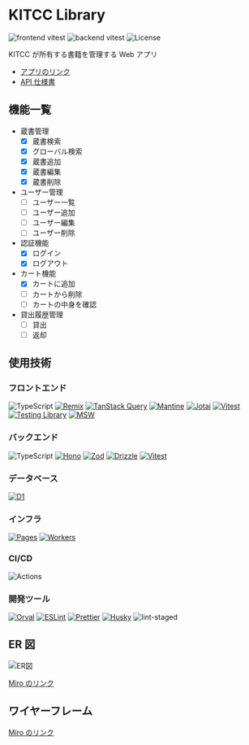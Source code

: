 # KITCC Library

![frontend vitest](https://github.com/kitcc-org/kitcc-library/actions/workflows/frontend_vitest.yml/badge.svg)
![backend vitest](https://github.com/kitcc-org/kitcc-library/actions/workflows/backend_vitest.yml/badge.svg)
![License](https://img.shields.io/badge/license-MIT-yellow)

KITCC が所有する書籍を管理する Web アプリ

- [アプリのリンク](https://kitcc-library-web.pages.dev/)
- [API 仕様書](https://kitcc-library-api-doc.pages.dev/)

## 機能一覧

- 蔵書管理
  - [x] 蔵書検索
  - [x] グローバル検索
  - [x] 蔵書追加
  - [x] 蔵書編集
  - [x] 蔵書削除
- ユーザー管理
  - [ ] ユーザー一覧
  - [ ] ユーザー追加
  - [ ] ユーザー編集
  - [ ] ユーザー削除
- 認証機能
  - [x] ログイン
  - [x] ログアウト
- カート機能
  - [x] カートに追加
  - [ ] カートから削除
  - [ ] カートの中身を確認
- 貸出履歴管理
  - [ ] 貸出
  - [ ] 返却

## 使用技術

### フロントエンド

![TypeScript](https://img.shields.io/badge/TypeScript-%233178C6?style=for-the-badge&logo=typescript&logoColor=white)
[![Remix](https://img.shields.io/badge/Remix-%23000000?style=for-the-badge&logo=remix&logoColor=white)][Remix]
[![TanStack Query](https://img.shields.io/badge/TanStack_Query-%23FF4154?style=for-the-badge&logo=reactquery&logoColor=white)][TSQ]
[![Mantine](https://img.shields.io/badge/Mantine-%23339AF0?style=for-the-badge&logo=mantine&logoColor=white)][Mantine]
[![Jotai](https://img.shields.io/badge/Jotai-%23000000?style=for-the-badge&logo=ghostery&logoColor=white)][Jotai]
[![Vitest](https://img.shields.io/badge/Vitest-%236E9F18?style=for-the-badge&logo=vitest&logoColor=white)][Vitest]
[![Testing Library](https://img.shields.io/badge/Testing_Library-%23E33332?style=for-the-badge&logo=testinglibrary&logoColor=white)][RTL]
[![MSW](https://img.shields.io/badge/MSW-%23FF6A33?style=for-the-badge&logo=mockserviceworker&logoColor=white)][MSW]

### バックエンド

![TypeScript](https://img.shields.io/badge/TypeScript-%233178C6?style=for-the-badge&logo=typescript&logoColor=white)
[![Hono](https://img.shields.io/badge/Hono-%23FF6A33?style=for-the-badge&logo=hono&logoColor=white)][Hono]
[![Zod](https://img.shields.io/badge/zod-%233E67B1?style=for-the-badge&logo=zod&logoColor=white)][Zod]
[![Drizzle](https://img.shields.io/badge/Drizzle_ORM-%23C5F74F?style=for-the-badge&logo=drizzle&logoColor=black)][Drizzle]
[![Vitest](https://img.shields.io/badge/Vitest-%236E9F18?style=for-the-badge&logo=vitest&logoColor=white)][Vitest]

### データベース

[![D1](https://img.shields.io/badge/Cloudflare_D1-%23F38020?style=for-the-badge&logo=cloudflare&logoColor=white)][D1]

### インフラ

[![Pages](https://img.shields.io/badge/Cloudflare_Pages-%23F38020?style=for-the-badge&logo=cloudflarepages&logoColor=white)][Pages]
[![Workers](https://img.shields.io/badge/Cloudflare_Workers-%23F38020?style=for-the-badge&logo=cloudflareworkers&logoColor=white)][Workers]

### CI/CD

![Actions](https://img.shields.io/badge/GitHub_Actions-%232088FF?style=for-the-badge&logo=githubactions&logoColor=white)

### 開発ツール

[![Orval](https://img.shields.io/badge/Orval-%23683BC1?style=for-the-badge)][Orval]
[![ESLint](https://img.shields.io/badge/ESLint-%234B32C3?style=for-the-badge&logo=eslint&logoColor=white)][ESLint]
[![Prettier](https://img.shields.io/badge/Prettier-%23F7B93E?style=for-the-badge&logo=prettier&logoColor=black)][Prettier]
[![Husky](https://img.shields.io/badge/Husky-black?style=for-the-badge)][Husky]
![lint-staged](https://img.shields.io/badge/lint--staged-%23684730?style=for-the-badge)

## ER 図

![ER図](https://github.com/user-attachments/assets/6b9cc0ed-4be6-43d3-9b81-179ae72b0acd)

[Miro のリンク](https://miro.com/app/board/uXjVKhyZcq4=/?share_link_id=764975652044)

## ワイヤーフレーム

[Miro のリンク](https://miro.com/app/board/uXjVKhyZcq4=/?share_link_id=764975652044)

[ESLint]: https://eslint.org/
[D1]: https://developers.cloudflare.com/d1/
[Drizzle]: https://orm.drizzle.team/
[Hono]: https://hono.dev/
[Husky]: https://typicode.github.io/husky/
[Jotai]: https://jotai.org/
[Mantine]: https://mantine.dev/
[MSW]: https://mswjs.io/
[Orval]: https://orval.dev/
[Pages]: https://developers.cloudflare.com/pages/
[Prettier]: https://prettier.io/
[RTL]: https://testing-library.com/docs/react-testing-library/intro/
[Remix]: https://remix.run/
[TSQ]: https://tanstack.com/query/latest
[Vitest]: https://vitest.dev/
[Workers]: https://developers.cloudflare.com/workers/
[Zod]: https://zod.dev/
